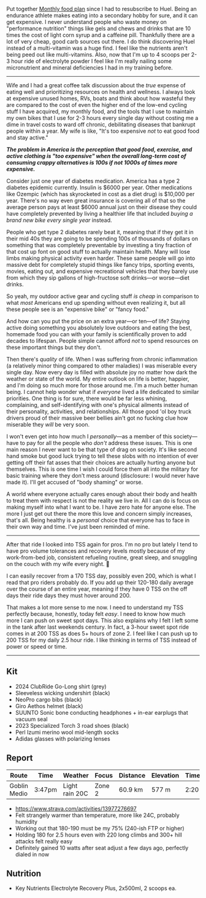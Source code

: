 Put together [Monthly food plan](../Monthly%20food%20plan.md) since I had to resubscribe to Huel. Being an endurance athlete makes eating into a secondary hobby for sure, and it can get expensive. I never understand people who waste money on "performance nutrition" things like gels and chews and drinks that are 10 times the cost of light corn syrup and a caffeine pill. Thankfully there are a lot of very cheap, good carb sources out there. I do think discovering Huel instead of a multi-vitamin was a huge find. I feel like the nutrients aren't being peed out like multi-vitamins. Also, now that I'm up to 4 scoops per 2-3 hour ride of electrolyte powder I feel like I'm really nailing some micronutrient and mineral deficiencies I had in my training before.

----

Wife and I had a great coffee talk discussion about the _true_ expense of eating well and prioritizing resources on health and wellness. I always look at expensive unused homes, RVs, boats and think about how wasteful they are compared to the cost of even the higher end of the low-end cycling stuff I have acquired, my monthly food, and the tools that I use to maintain my own bikes that I use for 2-3 hours every single day without costing me a dime in travel costs to ward off chronic, debilitating diseases that bankrupt people within a year. My wife is like, "It's too expensive _not_ to eat good food and stay active." 

***The problem in America is the perception that good food, exercise, and active clothing is "too expensive" when the overall long-term cost of consuming crappy alternatives is 100s if not 1000s of times more expensive.***

Consider just one year of diabetes medication. America has a type 2 diabetes epidemic currently. Insulin is $6000 per year. Other medications like Ozempic (which has skyrocketed in cost as a diet drug) is $10,000 per year. There's no way even great insurance is covering all of that so the average person pays at least $6000 annual just on their disease they could have completely prevented by living a healthier life that included _buying a brand new bike every single year_ instead.

People who get type 2 diabetes rarely beat it, meaning that if they get it in their mid 40s they are going to be spending 100s of thousands of dollars on something that was completely preventable by investing a tiny fraction of that cost up font on good stuff to actually maintain health. Many will lose limbs making physical activity even harder. These same people will go into massive debt for completely stupid things like fancy trips, sporting events, movies, eating out, and expensive recreational vehicles that they barely use from which they sip gallons of high-fructose soft drinks—or worse—diet drinks.

So yeah, my outdoor active gear and cycling stuff _is cheap_ in comparison to what _most_ Americans end up spending without even realizing it, but all these people see is an "expensive bike" or "fancy food."

And how can you put the price on an extra year—or ten—of life? Staying active doing something you absolutely love outdoors and eating the best, homemade food you can with your family is scientifically proven to add decades to lifespan. People simple cannot afford _not_ to spend resources on these important things but they don't.

Then there's _quality_ of life. When I was suffering from chronic inflammation (a relatively minor thing compared to other maladies) I was miserable every single day. Now every day is filled with absolute joy no matter how dark the weather or state of the world. My entire outlook on life is better, happier, and I'm doing so much more for those around me. I'm a much better human being. I cannot help wonder what if _everyone_ lived a life dedicated to similar priorities. One thing is for sure, there would be far less whining, complaining, and self-identifying with one's physical ailments instead of their personality, activities, and relationships. All those good 'ol boy truck drivers proud of their massive beer bellies ain't got no fucking clue how miserable they _will_ be very soon.

I won't even get into how much I _personally_—as a member of this society—have to pay for all the people who _don't_ address these issues. This is one main reason I never want to be that type of drag on society. It's like second hand smoke but good luck trying to tell these slobs with no intention of ever getting off their fat asses that their choices are actually hurting anyone but themselves. This is one time I wish I could force them all into the military for basic training where they don't mess around (disclosure: I would never have made it). I'll get accused of "body shaming" or worse. 

A world where everyone actually cares enough about their body and health to treat them with respect is not the reality we live in. All I can do is focus on making myself into what I want to be. I have zero hate for anyone else. The more I just get out there the more this love and concern simply increases, that's all. Being healthy is a *personal* choice that everyone has to face in their own way and time. I've just been reminded of mine.

----

After that ride I looked into TSS again for pros. I'm no pro but lately I tend to have pro volume tolerances and recovery levels mostly because of my work-from-bed job, consistent refueling routine, great sleep, and snuggling on the couch with my wife every night. 🤣

I can easily recover from a 170 TSS day, possibly even 200, which is what I read that pro riders probably do. If you add up their 120-180 daily average over the course of an entire year, meaning if they have 0 TSS on the off days their ride days they must hover around 200.

That makes a lot more sense to me now. I need to understand my TSS perfectly because, honestly, today felt _easy_. I need to know how much more I can push on sweet spot days. This also explains why I felt I left some in the tank after last weekends century. In fact, a 3-hour sweet spot ride comes in at 200 TSS as does 5+ hours of zone 2. I feel like I can push up to 200 TSS for my daily 2.5 hour ride. I like thinking in terms of TSS instead of power or speed or time.

----
## Kit

- 2024 ClubRide Go-Long shirt (grey)
- Sleeveless wicking undershirt (black)
- NeoPro cargo bibs (black)
- Giro Aethos helmet (black)
- SUUNTO Sonic bone conducting headphones + in-ear earplugs that vacuum seal
- 2023 Specialized Torch 3 road shoes (black)
- Perl Izumi merino wool mid-length socks
- Adidas glasses with polarizing lenses
## Report

| Route        | Time   | Weather        | Focus  | Distance | Elevation | Time | NPower | TSS |
| ------------ | ------ | -------------- | ------ | -------- | --------- | ---- | ------ | --- |
| Goblin Medio | 3:47pm | Light rain 20C | Zone 2 | 60.9 km  | 577 m     | 2:20 | 184    | 152 |
- https://www.strava.com/activities/13977276697
- Felt strangely warmer than temperature, more like 24C, probably humidity
- Working out that 180-190 must be my 75% (240-ish FTP or higher)
- Holding 180 for 2.5 hours even with 220 long climbs and 300+ hill attacks felt really easy
- Definitely gained 10 watts after seat adjust a few days ago, perfectly dialed in now
## Nutrition

- Key Nutrients Electrolyte Recovery Plus, 2x500ml, 2 scoops ea.



